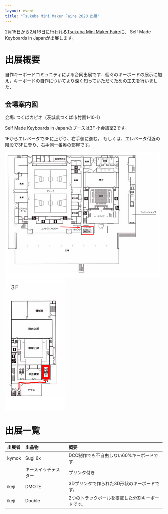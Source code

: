 ```yaml
---
layout: event
title: "Tsukuba Mini Maker Faire 2020 出展"
---
```


2月15日から2月16日に行われる[Tsukuba Mini Maker Faire][tmmf]に、
Self Made Keyboards in Japanが出展します。

[tmmf]: https://tmmf.jp/2020/

# 出展概要

自作キーボードコミュニティによる合同出展です．個々のキーボードの展示に加え，キーボードの自作についてより深く知っていただくための工夫を行いました．

## 会場案内図

会場: つくばカピオ（茨城県つくば市竹園1-10-1）

Self Made Keyboards in Japanのブースは3F 小会議室2です。

1Fからエレベータで3Fに上がり、右手側に進む。
もしくは、エレベータ付近の階段で3Fに登り、右手側一番奥の部屋です。

![1F](./1F.png)
![3F](./3F.png)

# 出展一覧

<!-- アルファベット順がいいかな -->

|出展者|出品物|概要|
|:--|:--|:--|
|kymok|Sugi 6x|DCC制作でも不自由しない60%キーボードです．|
||キースイッチテスター|プリンタ付き|
|ikeji|DMOTE|3Dプリンタで作られた3D形状のキーボードです。|
|ikeji|Double|2つのトラックボールを搭載した分割キーボードです。|
